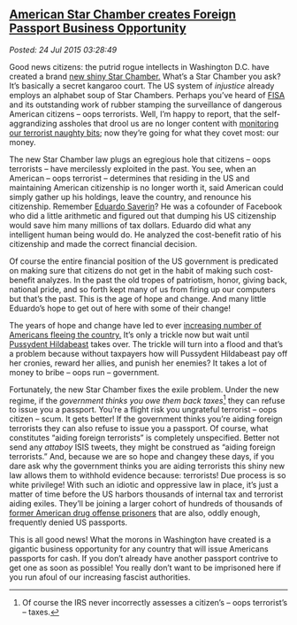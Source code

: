  
[American Star Chamber creates Foreign Passport Business Opportunity](https://bakerjd99.wordpress.com/2015/07/23/american-star-chamber-creates-foreign-passport-business-opportunity/)
---------------------------------------------------------------------------------------------------------------------------------------------------------------

*Posted: 24 Jul 2015 03:28:49*

Good news citizens: the putrid rogue intellects in Washington D.C. have
created a brand [new shiny Star
Chamber.](https://dailyreckoning.com/u-s-war-on-your-passport-continues/)
What’s a Star Chamber you ask? It’s basically a secret kangaroo court.
The US system of *injustice* already employs an alphabet soup of Star
Chambers. Perhaps you’ve heard of
[FISA](https://en.wikipedia.org/wiki/United_States_Foreign_Intelligence_Surveillance_Court)
and its outstanding work of rubber stamping the surveillance of
dangerous American citizens – oops terrorists. Well, I’m happy to
report, that the self-aggrandizing assholes that drool us are no longer
content with [monitoring our terrorist naughty
bits](https://www.bbc.com/news/technology-25118156); now they’re going
for what they covet most: our money.

The new Star Chamber law plugs an egregious hole that citizens – oops
terrorists – have mercilessly exploited in the past. You see, when an
American – oops terrorist – determines that residing in the US and
maintaining American citizenship is no longer worth it, said American
could simply gather up his holdings, leave the country, and renounce his
citizenship. Remember [Eduardo
Saverin](https://www.huffingtonpost.com/huff-wires/20120515/as-facebook-saverin-singapore/)?
He was a cofounder of Facebook who did a little arithmetic and figured
out that dumping his US citizenship would save him many millions of tax
dollars. Eduardo did what any intelligent human being would do. He
analyzed the cost-benefit ratio of his citizenship and made the correct
financial decision.

Of course the entire financial position of the US government is
predicated on making sure that citizens do not get in the habit of
making such cost-benefit analyzes. In the past the old tropes of
patriotism, honor, giving back, national pride, and so forth kept many
of us from firing up our computers but that’s the past. This is the age
of hope and change. And many little Eduardo’s hope to get out of here
with some of their change!

The years of hope and change have led to ever [increasing number of
Americans fleeing the
country.](https://www.forbes.com/sites/robertwood/2015/02/11/thousands-renounce-u-s-citizenship-hitting-new-record-not-just-over-taxes/)
It’s only a trickle now but wait until [Pussydent
Hildabeast](https://bakerjd99.wordpress.com/2014/04/15/pussydent-hildabeast/)
takes over. The trickle will turn into a flood and that’s a problem
because without taxpayers how will Pussydent Hildabeast pay off her
cronies, reward her allies, and punish her enemies? It takes a lot of
money to bribe – oops run – government.

Fortunately, the new Star Chamber fixes the exile problem. Under the new
regime, if the *government thinks you owe them back taxes*[^5115a] they can
refuse to issue you a passport. You’re a flight risk you ungrateful
terrorist – oops citizen – scum. It gets better! If the government
thinks you’re aiding foreign terrorists they can also refuse to issue
you a passport. Of course, what constitutes “aiding foreign terrorists”
is completely unspecified. Better not send any *attaboy* ISIS tweets,
they might be construed as “aiding foreign terrorists.” And, because we
are so hope and changey these days, if you dare ask why the government
thinks you are aiding terrorists this shiny new law allows them to
withhold evidence because: terrorists! Due process is so white
privilege! With such an idiotic and oppressive law in place, it’s just a
matter of time before the US harbors thousands of internal tax and
terrorist aiding exiles. They’ll be joining a larger cohort of hundreds
of thousands of [former American drug offense
prisoners](https://criminal-law.freeadvice.com/criminal-law/criminal-law/obtaining-passport-criminal-record.htm)
that are also, oddly enough, frequently denied US passports.

This is all good news! What the morons in Washington have created is a
gigantic business opportunity for any country that will issue Americans
passports for cash. If you don’t already have another passport contrive
to get one as soon as possible! You really don’t want to be imprisoned
here if you run afoul of our increasing fascist authorities.

[^5115a]: Of course the IRS never incorrectly assesses a citizen’s – oops
    terrorist’s – taxes.
